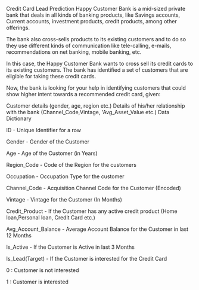 Credit Card Lead Prediction
Happy Customer Bank is a mid-sized private bank that deals in all kinds of banking products, like Savings accounts, Current accounts, investment products, credit products, among other offerings.

The bank also cross-sells products to its existing customers and to do so they use different kinds of communication like tele-calling, e-mails, recommendations on net banking, mobile banking, etc.

In this case, the Happy Customer Bank wants to cross sell its credit cards to its existing customers. The bank has identified a set of customers that are eligible for taking these credit cards.

Now, the bank is looking for your help in identifying customers that could show higher intent towards a recommended credit card, given:

Customer details (gender, age, region etc.)
Details of his/her relationship with the bank (Channel_Code,Vintage, 'Avg_Asset_Value etc.)
Data Dictionary

ID - Unique Identifier for a row

Gender - Gender of the Customer

Age - Age of the Customer (in Years)

Region_Code - Code of the Region for the customers

Occupation - Occupation Type for the customer

Channel_Code - Acquisition Channel Code for the Customer (Encoded)

Vintage - Vintage for the Customer (In Months)

Credit_Product - If the Customer has any active credit product (Home loan,Personal loan, Credit Card etc.)

Avg_Account_Balance - Average Account Balance for the Customer in last 12 Months

Is_Active - If the Customer is Active in last 3 Months

Is_Lead(Target) - If the Customer is interested for the Credit Card

0 : Customer is not interested

1 : Customer is interested

